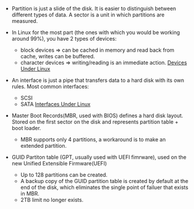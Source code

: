- Partition is just a slide of the disk. It is easier to distinguish between different types of data. A sector is a unit in which partitions are measured.

- In Linux for the most part (the ones with which you would be working around 99%), you have 2 types of devices:
  *  block devices => can be cached in memory and read back from cache, writes can be buffered.
  *  character devices => writing/reading is an immediate action.
  [Devices Under Linux](http://www.linuxnix.com/linuxunix-difference-between-char-and-block-file/) 

- An interface is just a pipe that transfers data to a hard disk with its own rules. Most common interfaces:
  *  SCSI
  *  SATA
[Interfaces Under Linux](http://www.tldp.org/HOWTO/Partition-Mass-Storage-Definitions-Naming-HOWTO/x99.html)

- Master Boot Records(MBR, used with BIOS) defines a hard disk layout. Stored on the first sector on the disk and represents partition table + boot loader. 
  *  MBR supports only 4 partitions, a workaround is to make an extended partition.

- GUID Partiton table (GPT, usually used with UEFI fimrware), used on the new Unified Extensible Firmware(UEFI)
  *  Up to 128 partitions can be created.
  *  A backup copy of the GUID partition table is created by default at the end of the disk, which eliminates the single point of failuer that exists in MBR.
  *  2TB limit no longer exists. 

 
